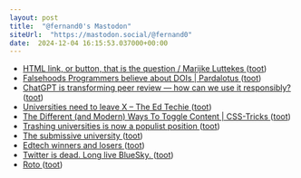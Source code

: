 ```yaml
---
layout: post
title:  "@fernand0's Mastodon"
siteUrl:  "https://mastodon.social/@fernand0"
date:  2024-12-04 16:15:53.037000+00:00
---
```

*  [HTML link, or button, that is the question / Marijke Luttekes ](https://marijkeluttekes.dev/blog/articles/2024/11/04/html-link-or-button-that-is-the-question) ([toot](https://mastodon.social/@fernand0/113595446265856427))
*  [Falsehoods Programmers believe about DOIs \| Pardalotus ](https://pardalotus.tech/posts/2024-10-02-falsehoods-programmers-believe-about-dois) ([toot](https://mastodon.social/@fernand0/113595280467557016))
*  [ChatGPT is transforming peer review — how can we use it responsibly? ](https://www.nature.com/articles/d41586-024-03588-) ([toot](https://mastodon.social/@fernand0/113594456441493409))
*  [Universities need to leave X – The Ed Techie ](https://blog.edtechie.net/higher-ed/universities-need-to-leave-x) ([toot](https://mastodon.social/@fernand0/113594358607602218))
*  [The Different (and Modern) Ways To Toggle Content \| CSS-Tricks ](https://css-tricks.com/the-different-and-modern-ways-to-toggle-content) ([toot](https://mastodon.social/@fernand0/113594121942212084))
*  [Trashing universities is now a populist position ](https://wonkhe.com/blogs/trashing-universities-is-now-a-populist-position) ([toot](https://mastodon.social/@fernand0/113593833117531343))
*  [The submissive university ](https://crookedtimber.org/2024/11/09/the-submissive-university) ([toot](https://mastodon.social/@fernand0/113592863776392340))
*  [Edtech winners and losers ](https://adaptivelearninginelt.wordpress.com/2024/11/19/edtech-winners-and-losers) ([toot](https://mastodon.social/@fernand0/113592251295809227))
*  [Twitter is dead. Long live BlueSky. ](https://iandunt.substack.com/p/twitter-is-dead-long-live-blue-sk) ([toot](https://mastodon.social/@fernand0/113590374812270082))
*  [Roto ](https://avecesunafoto.wordpress.com/2024/12/03/roto-2) ([toot](https://mastodon.social/@fernand0/113590226425004684))

